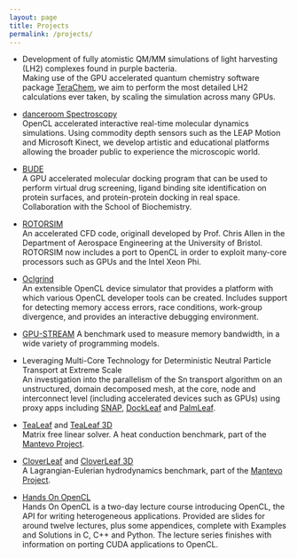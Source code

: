 ```yaml
---
layout: page
title: Projects
permalink: /projects/
---
```


- Development of fully atomistic QM/MM simulations of light harvesting (LH2) complexes found in purple bacteria.  
  Making use of the GPU accelerated quantum chemistry software package [TeraChem](http://www.petachem.com/products.html), we aim to perform the most detailed LH2 calculations ever taken, by scaling the simulation across many GPUs.

- [danceroom Spectroscopy](http://danceroom-spec.com/)  
  OpenCL accelerated interactive real-time molecular dynamics simulations. Using commodity depth sensors such as the LEAP Motion and Microsoft Kinect, we develop artistic and educational platforms allowing the broader public to experience the microscopic world. 

- [BUDE](http://www.bris.ac.uk/biochemistry/research/bude)  
  A GPU accelerated molecular docking program that can be used to perform virtual drug screening, ligand binding site identification on protein surfaces, and protein-protein docking in real space. Collaboration with the School of Biochemistry.

- [ROTORSIM]()  
  An accelerated CFD code, originall developed by Prof. Chris Allen in the Department of Aerospace Engineering at the University of Bristol. ROTORSIM now includes a port to OpenCL in order to exploit many-core processors such as GPUs and the Intel Xeon Phi.

- [Oclgrind](https://github.com/jrprice/Oclgrind)  
  An extensible OpenCL device simulator that provides a platform with which various OpenCL developer tools can be created. Includes support for detecting memory access errors, race conditions, work-group divergence, and provides an interactive debugging environment.

- [GPU-STREAM](http://uob-hpc.github.io/GPU-STREAM/)
  A benchmark used to measure memory bandwidth, in a wide variety of programming models.

- Leveraging Multi-Core Technology for Deterministic Neutral Particle Transport at Extreme Scale  
  An investigation into the parallelism of the Sn transport algorithm on an unstructured, domain decomposed mesh, at the core, node and interconnect level (including accelerated devices such as GPUs) using proxy apps including [SNAP](http://www.lanl.gov/projects/feynman-center/technologies/software/snap-sn.php), [DockLeaf](http://uk-mac.github.io/DockLeaf/) and [PalmLeaf](http://uk-mac.github.io/PalmLeaf/).

- [TeaLeaf](http://uk-mac.github.io/TeaLeaf/) and [TeaLeaf 3D](http://uk-mac.github.io/TeaLeaf3D/)  
  Matrix free linear solver. A heat conduction benchmark, part of the [Mantevo Project](https://mantevo.org/).

- [CloverLeaf](http://uk-mac.github.io/CloverLeaf/) and [CloverLeaf 3D](http://uk-mac.github.io/CloverLeaf3D/)  
  A Lagrangian-Eulerian hydrodynamics benchmark, part of the [Mantevo Project](https://mantevo.org/).

- [Hands On OpenCL](http://handsonopencl.github.io/)  
  Hands On OpenCL is a two-day lecture course introducing OpenCL, the API for writing heterogeneous applications. Provided are slides for around twelve lectures, plus some appendices, complete with Examples and Solutions in C, C++ and Python. The lecture series finishes with information on porting CUDA applications to OpenCL.


